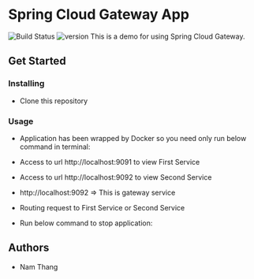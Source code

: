 # Spring Cloud Gateway App

![Build Status](https://img.shields.io/badge/build-passing-brightgreen) ![version](https://img.shields.io/badge/contributors-1-blueviolet) 
This is a demo for using Spring Cloud Gateway. 


## Get Started

### Installing

- Clone this repository

### Usage

- Application has been wrapped by Docker so you need only run below command in terminal:

- Access to url http://localhost:9091 to view First Service 
- Access to url http://localhost:9092 to view Second Service 
- http://localhost:9092 => This is gateway service
- Routing request to First Service or Second Service

- Run below command to stop application:

## Authors

- Nam Thang